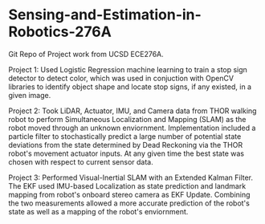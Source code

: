 # Sensing-and-Estimation-in-Robotics-276A
Git Repo of Project work from UCSD ECE276A.

Project 1: Used Logistic Regression machine learning to train a stop sign detector to detect color, which was used in conjuction with OpenCV libraries to 
identify object shape and locate stop signs, if any existed, in a given image. 
 
Project 2: Took LiDAR, Actuator, IMU, and Camera data from THOR walking robot to perform Simultaneous Localization and Mapping (SLAM) as the robot moved 
through an unknown enviornment. Implementation included a particle filter to stochastically predict a large number of potential state deviations from the 
state determined by Dead Reckoning via the THOR robot's movement actuator inputs. At any given time the best state was chosen with respect to current 
sensor data. 
 
Project 3: Performed Visual-Inertial SLAM with an Extended Kalman Filter. The EKF used IMU-based Localization as state prediction and landmark mapping from robot's
onboard stereo camera as EKF Update. Combining the two measurements allowed a more accurate prediction of the robot's state as well as a mapping of the
robot's enviornment.
